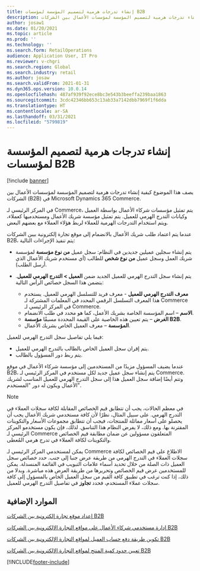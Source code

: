 ```yaml
---
title: إنشاء تدرجات هرمية لتصميم المؤسسة لمؤسسات B2B
description: يصف هذا الموضوع كيفية إنشاء تدرجات هرمية لتصميم المؤسسة لمؤسسات الأعمال بين الشركات (B2B).
author: josaw1
ms.date: 01/20/2021
ms.topic: article
ms.prod: ''
ms.technology: ''
ms.search.form: RetailOperations
audience: Application User, IT Pro
ms.reviewer: v-chgri
ms.search.region: Global
ms.search.industry: retail
ms.author: josaw
ms.search.validFrom: 2021-01-31
ms.dyn365.ops.version: 10.0.14
ms.openlocfilehash: 487af939f92ece8bc3e543b3beeffa239baa1863
ms.sourcegitcommit: 3cdc42346bb653c13ab33a7142dbb7969f1f6dda
ms.translationtype: HT
ms.contentlocale: ar-SA
ms.lasthandoff: 03/31/2021
ms.locfileid: "5799819"
---
```

# <a name="create-org-modeling-hierarchies-for-b2b-organizations"></a>إنشاء تدرجات هرمية لتصميم المؤسسة لمؤسسات B2B

[!include [banner](../../includes/banner.md)]

يصف هذا الموضوع كيفية إنشاء تدرجات هرمية لتصميم المؤسسة لمؤسسات الأعمال بين الشركات (B2B) في Microsoft Dynamics 365 Commerce.

في المركز الرئيسي لـ Commerce، يتم تمثيل مؤسسات شركاء الأعمال بواسطة العميل وكيانات التدرج الهرمي للعميل. يتم تمثيل مؤسسة شريك الأعمال ومستخدميها كعملاء، ويتم استخدام التدرجات الهرمية للعملاء لربط هؤلاء العملاء مع بعضهم البعض.

عندما يتم اعتماد طلب شريك الأعمال بالانضمام إلى موقع تجارة إلكترونية بيبن الشركات B2B، يتم تنفيذ الإجراءات التالية:

- يتم إنشاء سجلين عميلين جديدين في النظام: سجل عميل **من نوع مؤسسة** لمؤسسة شريك العمل وسجل عميل **من نوع شخص** للطالب (أي مستخدم شريك الأعمال الذي أرسل الطلب).
- يتم إنشاء سجل التدرج الهرمي للعميل الجديد ضمن **العميل \> التدرج الهرمي للعميل**. يتضمن هذا السجل خصائص الرأس التالية:

    - **معرف التدرج الهرمي للعميل** - معرف فريد للتسلسل الهرمي للعميل. يستخدم هذا المعرف التسلسل الرقمي المحدد في المعلمات المشتركة لـ Commerce في المركز الرئيسي لـ Commerce.
    - **الاسم** – اسم المؤسسة الخاصة بشريك الأعمل، كما هو محدد في طلب الانضمام.
    - **الغرض** – يتم تعيين هذه الخاصية على القيمة المحددة مسبقًا **مؤسسة B2B**.
    - **المؤسسة** – معرف العميل الخاص بشريك الأعمال.

فيما يلي تفاصيل سجل التدرج الهرمي للعميل:

- يتم إقران سجل العميل الخاص بالطالب بالتدرج الهرمي للعميل.
- يتم ربط دور المسؤول بالطالب.

عندما يضيف المسؤول مزيدًا من المستخدمين إلى مؤسسة شركاء الأعمال في موقع B2B، يتم إنشاء سجل عميل جديد لكل مستخدم في المركز الرئيسي لـ Commerce. وتتم أيضًا إضافة سجل العميل هذا إلى سجل التدرج الهرمي للعميل المناسب لشريك الأعمال ويكون له دور "المستخدم".

> [!NOTE]
> في معظم الحالات، يجب أن تتطابق قيم الخصائص المقابلة لكافة سجلات العملاء في التدرج الهرمي. على سبيل المثال، نظرًا لأن كافة مستخدمي شريك الأعمال يجب أن يحصلو على أسعار مماثلة للمنتجات، فيجب أن تتطابق مجموعات الأسعار والتكوينات المقترنة بها. ومع ذلك، لا يفرض النظام هذا التناسق. لذلك، فإن يكون مستخدمو المركز الرئيسي لـ Commerce المتعلقون مسؤولين عن ضمان مطابقة قيم الخصائص والتكوينات لكافة العملاء في تدرج هرمي المُعطى.

يمكن لمستخدمي المركز الرئيسي لـ Commerce الاطلاع على قيم الخصائص لكافة سجلات العملاء في التدرج الهرمي من طريقة عرض جنبا إلى جنب. حدد خصائص سجل العميل ذات الصلة من خلال تحديد أسماء علامات التبويب في القائمة المنسدلة. يمكن للمستخدمين عرض قيم الخصائص وتحريرها من طريقة العرض هذه مباشرة. وبدلا من ذلك، إذا كنت ترغب في تطبيق كافة القيم من سجل العميل الخاص بالمسؤول إلى كافة سجلات عملاء المستخدم، فحدد **تجاوز** في تفاصيل التدرج الهرمي للعميل.

## <a name="additional-resources"></a>الموارد الإضافية

[إعداد موقع تجارة إلكترونية بين الشركات B2B](set-up-b2b-site.md)

[إدارة مستخدمي شركاء الأعمال على مواقع التجارة الإلكترونية بين الشركات B2B](manage-b2b-users.md)

[تكوين طريقة دفع حساب العميل لمواقع التجارة الإلكترونية بين الشركات B2B](payment-method.md)

[تعيين حدود كمية المنتج لمواقع التجارة الإلكترونية بين الشركات B2B](quantity-limits.md)


[!INCLUDE[footer-include](../../includes/footer-banner.md)]
